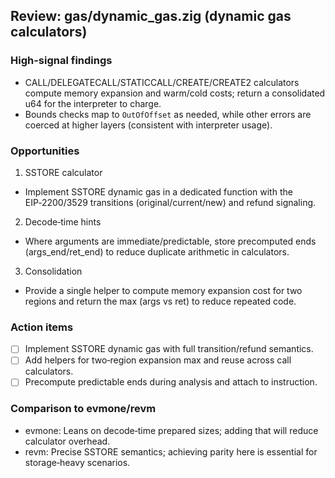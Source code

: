 ## Review: gas/dynamic_gas.zig (dynamic gas calculators)

### High-signal findings

- CALL/DELEGATECALL/STATICCALL/CREATE/CREATE2 calculators compute memory expansion and warm/cold costs; return a consolidated u64 for the interpreter to charge.
- Bounds checks map to `OutOfOffset` as needed, while other errors are coerced at higher layers (consistent with interpreter usage).

### Opportunities

1) SSTORE calculator
- Implement SSTORE dynamic gas in a dedicated function with the EIP‑2200/3529 transitions (original/current/new) and refund signaling.

2) Decode‑time hints
- Where arguments are immediate/predictable, store precomputed ends (args_end/ret_end) to reduce duplicate arithmetic in calculators.

3) Consolidation
- Provide a single helper to compute memory expansion cost for two regions and return the max (args vs ret) to reduce repeated code.

### Action items

- [ ] Implement SSTORE dynamic gas with full transition/refund semantics.
- [ ] Add helpers for two‑region expansion max and reuse across call calculators.
- [ ] Precompute predictable ends during analysis and attach to instruction.

### Comparison to evmone/revm

- evmone: Leans on decode‑time prepared sizes; adding that will reduce calculator overhead.
- revm: Precise SSTORE semantics; achieving parity here is essential for storage‑heavy scenarios.


